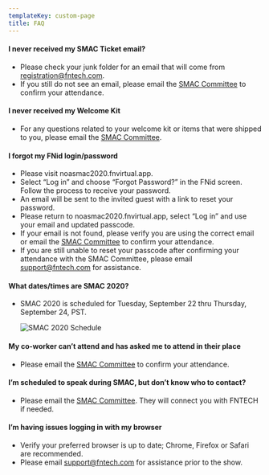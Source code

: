 ```yaml
---
templateKey: custom-page
title: FAQ
---
```

#### I never received my SMAC Ticket email?

* Please check your junk folder for an email that will come from registration@fntech.com.
* If you still do not see an email, please email the [SMAC Committee](mailto:SMACCommittee@noa.nintendo.com) to confirm your attendance.

#### I never received my Welcome Kit

* For any questions related to your welcome kit or items that were shipped to you, please email the [SMAC Committee](mailto:SMACCommittee@noa.nintendo.com).

#### I forgot my FNid login/password

* Please visit noasmac2020.fnvirtual.app. 
* Select “Log in” and choose “Forgot Password?” in the FNid screen. Follow the process to receive your password.   
* An email will be sent to the invited guest with a link to reset your password.
* Please return to noasmac2020.fnvirtual.app, select “Log in” and use your email and updated passcode. 
* If your email is not found, please verify you are using the correct email or email the [SMAC Committee](mailto:SMACCommittee@noa.nintendo.com) to confirm your attendance.  
* If you are still unable to reset your passcode after confirming your attendance with the SMAC Committee, please email [support@fntech.com](mailto:support@fntech.com)[](support@fntech.com) for assistance. 

#### What dates/times are SMAC 2020?

* SMAC 2020 is scheduled for Tuesday, September 22 thru Thursday, September 24, PST.

  ![SMAC 2020 Schedule](/img/nosmac-sched-sm.png "SMAC 2020 Schedule")

#### My co-worker can’t attend and has asked me to attend in their place

* Please email the [SMAC Committee](mailto:SMACCommittee@noa.nintendo.com) to confirm your attendance.

#### I’m scheduled to speak during SMAC, but don’t know who to contact?

* Please email the [SMAC Committee](mailto:SMACCommittee@noa.nintendo.com). They will connect you with FNTECH if needed. 

#### I’m having issues logging in with my browser

* Verify your preferred browser is up to date; Chrome, Firefox or Safari are recommended. 
* Please email [support@fntech.com](mailto:support@fntech.com) for assistance prior to the show.
